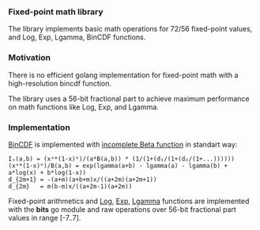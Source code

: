 ### Fixed-point math library

The library implements basic math operations for 72/56 fixed-point values, and Log, Exp, Lgamma, BinCDF functions.

### Motivation

There is no efficient golang implementation for fixed-point math with a high-resolution bincdf function.

The library uses a 56-bit fractional part to achieve maximum performance on math functions like Log, Exp, and Lgamma.

### Implementation

[BinCDF](https://github.com/spacemeshos/fixed/blob/master/fixed.go#L110) is implemented with 
[incomplete Beta function](https://github.com/spacemeshos/fixed/blob/master/beta.go#L5) in standart way:   
```  
Iₓ(a,b) = (xᵃ*(1-x)ᵇ)/(a*B(a,b)) * (1/(1+(d₁/(1+(d₂/(1+...))))))   
(xᵃ*(1-x)ᵇ)/B(a,b) = exp(lgamma(a+b) - lgamma(a) - lgamma(b) + a*log(x) + b*log(1-x))   
d_{2m+1} = -(a+m)(a+b+m)x/((a+2m)(a+2m+1))   
d_{2m}   = m(b-m)x/((a+2m-1)(a+2m))   
```
Fixed-point arithmetics and 
[Log](https://github.com/spacemeshos/fixed/blob/master/log.go#L19),
[Exp](https://github.com/spacemeshos/fixed/blob/master/exp.go#L10),
[Lgamma](https://github.com/spacemeshos/fixed/blob/master/lgamma.go#L4)
functions are implemented with the **bits** go module and raw operations over 56-bit fractional part values in range [-7..7]. 
